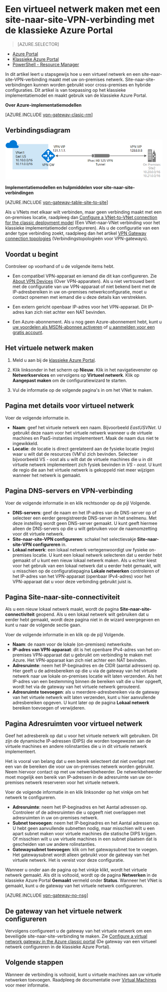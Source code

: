 <properties
   pageTitle="Een virtueel netwerk maken met een site-naar-site-VPN-gatewayverbinding met de klassieke Azure Portal | Microsoft Azure"
   description="Maak een VNet met een S2S-VPN-gatewayverbinding voor cross-premises en hybride configuraties met behulp van het klassieke implementatiemodel."
   services="vpn-gateway"
   documentationCenter=""
   authors="cherylmc"
   manager="carmonm"
   editor=""
   tags="azure-service-management"/>

<tags
   ms.service="vpn-gateway"
   ms.devlang="na"
   ms.topic="hero-article"
   ms.tgt_pltfrm="na"
   ms.workload="infrastructure-services"
   ms.date="05/13/2016"
   ms.author="cherylmc"/>

# Een virtueel netwerk maken met een site-naar-site-VPN-verbinding met de klassieke Azure Portal

> [AZURE.SELECTOR]
- [Azure Portal](vpn-gateway-howto-site-to-site-resource-manager-portal.md)
- [Klassieke Azure Portal](vpn-gateway-site-to-site-create.md)
- [PowerShell - Resource Manager](vpn-gateway-create-site-to-site-rm-powershell.md)


In dit artikel leert u stapsgewijs hoe u een virtueel netwerk en een site-naar-site-VPN-verbinding maakt met uw on-premises netwerk. Site-naar-site-verbindingen kunnen worden gebruikt voor cross-premises en hybride configuraties. Dit artikel is van toepassing op het klassieke implementatiemodel en maakt gebruik van de klassieke Azure Portal. 


**Over Azure-implementatiemodellen**

[AZURE.INCLUDE [vpn-gateway-clasic-rm](../../includes/vpn-gateway-classic-rm-include.md)] 

## Verbindingsdiagram
 
![Site-naar-site-diagram](./media/vpn-gateway-site-to-site-create/site2site.png "site-to-site")

**Implementatiemodellen en hulpmiddelen voor site-naar-site-verbindingen**

[AZURE.INCLUDE [vpn-gateway-table-site-to-site](../../includes/vpn-gateway-table-site-to-site-include.md)]

Als u VNets met elkaar wilt verbinden, maar geen verbinding maakt met een on-premises locatie, raadpleeg dan [Configure a VNet-to-VNet connection for the classic deployment model](virtual-networks-configure-vnet-to-vnet-connection.md) (Een VNet-naar-VNet verbinding voor het klassieke implementatiemodel configureren). Als u de configuratie van een ander type verbinding zoekt, raadpleeg dan het artikel [VPN Gateway connection topologies](vpn-gateway-topology.md) (Verbindingstopologieën voor VPN-gateways).

 
## Voordat u begint

Controleer op voorhand of u de volgende items hebt.

- Een compatibel VPN-apparaat en iemand die dit kan configureren. Zie [About VPN Devices](vpn-gateway-about-vpn-devices.md) (Over VPN-apparaten). Als u niet vertrouwd bent met de configuratie van uw VPN-apparaat of niet bekend bent met de IP-adresbereiken in uw on-premises netwerkconfiguratie, moet u contact opnemen met iemand die u deze details kan verstrekken.

-  Een extern gericht openbaar IP-adres voor het VPN-apparaat. Dit IP-adres kan zich niet achter een NAT bevinden.

- Een Azure-abonnement. Als u nog geen Azure-abonnement hebt, kunt u [uw voordelen als MSDN-abonnee activeren](https://azure.microsoft.com/pricing/member-offers/msdn-benefits-details/) of [u aanmelden voor een gratis account](https://azure.microsoft.com/pricing/free-trial/).


## Het virtuele netwerk maken

1. Meld u aan bij de [klassieke Azure Portal](https://manage.windowsazure.com/).

2. Klik linksonder in het scherm op **Nieuw**. Klik in het navigatievenster op **Netwerkservices** en vervolgens op **Virtueel netwerk**. Klik op **Aangepast maken** om de configuratiewizard te starten.

3. Vul de informatie op de volgende pagina's in om het VNet te maken.

## Pagina met details voor virtueel netwerk

Voer de volgende informatie in.

- **Naam**: geef het virtuele netwerk een naam. Bijvoorbeeld *EastUSVNet*. U gebruikt deze naam voor het virtuele netwerk wanneer u de virtuele machines en PaaS-instanties implementeert. Maak de naam dus niet te ingewikkeld.
- **Locatie**: de locatie is direct gerelateerd aan de fysieke locatie (regio) waar u wilt dat de resources (VM's) zich bevinden. Selecteer bijvoorbeeld VS - oost als u wilt dat de virtuele machines die u in dit virtuele netwerk implementeert zich fysiek bevinden in *VS - oost*. U kunt de regio die aan het virtuele netwerk is gekoppeld niet meer wijzigen wanneer het netwerk is gemaakt.

## Pagina DNS-servers en VPN-verbinding 

Voer de volgende informatie in en klik rechtsonder op de pijl Volgende.

- **DNS-servers**: geef de naam en het IP-adres van de DNS-server op of selecteer een eerder geregistreerde DNS-server in het snelmenu. Met deze instelling wordt geen DNS-server gemaakt. U kunt geeft hiermee alleen de DNS-servers op die u wilt gebruiken voor de naamomzetting voor dit virtuele netwerk.
- **Site-naar-site-VPN configureren**: schakel het selectievakje **Site-naar-site-VPN configureren** in.
- **Lokaal netwerk**: een lokaal netwerk vertegenwoordigt uw fysieke on-premises locatie. U kunt een lokaal netwerk selecteren dat u eerder hebt gemaakt of u kunt een nieuw lokaal netwerk maken. Als u echter kiest voor het gebruik van een lokaal netwerk dat u eerder hebt gemaakt, wilt u misschien op de configuratiepagina **Lokale netwerken** controleren of het IP-adres van het VPN-apparaat (openbaar IPv4-adres) voor het VPN-apparaat dat u voor deze verbinding gebruikt juist is.

## Pagina Site-naar-site-connectiviteit

Als u een nieuw lokaal netwerk maakt, wordt de pagina **Site-naar-site-connectiviteit** geopend. Als u een lokaal netwerk wilt gebruiken dat u eerder hebt gemaakt, wordt deze pagina niet in de wizard weergegeven en kunt u naar de volgende sectie gaan.

Voer de volgende informatie in en klik op de pijl Volgende.

-   **Naam**: de naam voor de lokale (on-premises) netwerksite.
-   **IP-adres van VPN-apparaat**: dit is het openbare IPv4-adres van het on-premises VPN-apparaat dat u gebruikt om verbinding te maken met Azure. Het VPN-apparaat kan zich niet achter een NAT bevinden.
-   **Adresruimte**: neem het IP-beginadres en de CIDR (aantal adressen) op. Hier geeft u de adresbereiken op die u via de gateway van het virtuele netwerk naar uw lokale on-premises locatie wilt laten verzenden. Als het IP-adres van een bestemming binnen de bereiken valt die u hier opgeeft, wordt het via de gateway van het virtuele netwerk gerouteerd.
-   **Adresruimte toevoegen**: als u meerdere-adresbereiken via de gateway van het virtuele netwerk wilt laten verzenden, kunt u hier aanvullende adresbereiken opgeven. U kunt later op de pagina **Lokaal netwerk** bereiken toevoegen of verwijderen.

## Pagina Adresruimten voor virtueel netwerk

Geef het adresbereik op dat u voor het virtuele netwerk wilt gebruiken. Dit zijn de dynamische IP-adressen (DIPS) die worden toegewezen aan de virtuele machines en andere rolinstanties die u in dit virtuele netwerk implementeert.

Het is vooral van belang dat u een bereik selecteert dat niet overlapt met een van de bereiken die voor uw on-premises netwerk worden gebruikt. Neem hiervoor contact op met uw netwerkbeheerder. De netwerkbeheerder moet mogelijk een bereik van IP-adressen in de adresruimte van uw on-premises netwerk reserveren voor het virtuele netwerk.

Voer de volgende informatie in en klik linksonder op het vinkje om het netwerk te configureren.

- **Adresruimte**: neem het IP-beginadres en het Aantal adressen op. Controleer of de adresruimten die u opgeeft niet overlappen met adresruimten in uw on-premises netwerk.
- **Subnet toevoegen**: neem het IP-beginadres en het Aantal adressen op. U hebt geen aanvullende subnetten nodig, maar misschien wilt u een apart subnet maken voor virtuele machines die statische DIPS krijgen. Of misschien wilt u uw virtuele machines in een subnet plaatsen dat is gescheiden van uw andere rolinstanties.
- **Gatewaysubnet toevoegen**: klik om het gatewaysubnet toe te voegen. Het gatewaysubnet wordt alleen gebruikt voor de gateway van het virtuele netwerk. Het is vereist voor deze configuratie.

Wanneer u onder aan de pagina op het vinkje klikt, wordt het virtuele netwerk gemaakt. Als dit is voltooid, wordt op de pagina **Netwerken** in de klassieke Azure Portal **Gemaakt** vermeld onder **Status**. Wanneer het VNet is gemaakt, kunt u de gateway van het virtuele netwerk configureren.

[AZURE.INCLUDE [vpn-gateway-no-nsg](../../includes/vpn-gateway-no-nsg-include.md)] 

## De gateway van het virtuele netwerk configureren

Vervolgens configureert u de gateway van het virtuele netwerk om een beveiligde site-naar-site-verbinding te maken. Zie [Configure a virtual network gateway in the Azure classic portal](vpn-gateway-configure-vpn-gateway-mp.md) (De gateway van een virtueel netwerk configureren in de klassieke Azure Portal).

## Volgende stappen

Wanneer de verbinding is voltooid, kunt u virtuele machines aan uw virtuele netwerken toevoegen. Raadpleeg de documentatie over [Virtual Machines](https://azure.microsoft.com/documentation/services/virtual-machines/) voor meer informatie.



<!--HONumber=Jun16_HO2-->


